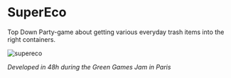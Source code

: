 # SuperEco

Top Down Party-game about getting various everyday trash items into the right containers.

![supereco](https://preview.ibb.co/d22jPz/p1.png "SuperEco Menu")

*Developed in 48h during the Green Games Jam in Paris*
